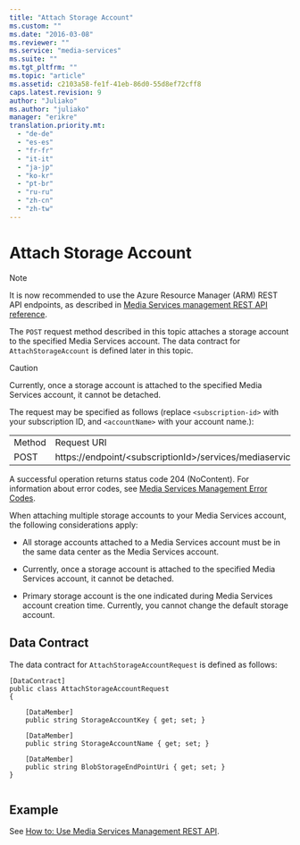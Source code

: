 ```yaml
---
title: "Attach Storage Account"
ms.custom: ""
ms.date: "2016-03-08"
ms.reviewer: ""
ms.service: "media-services"
ms.suite: ""
ms.tgt_pltfrm: ""
ms.topic: "article"
ms.assetid: c2103a58-fe1f-41eb-86d0-55d8ef72cff8
caps.latest.revision: 9
author: "Juliako"
ms.author: "juliako"
manager: "erikre"
translation.priority.mt: 
  - "de-de"
  - "es-es"
  - "fr-fr"
  - "it-it"
  - "ja-jp"
  - "ko-kr"
  - "pt-br"
  - "ru-ru"
  - "zh-cn"
  - "zh-tw"
---
```

# Attach Storage Account
> [!NOTE]
>  It is now recommended to use  the Azure Resource Manager (ARM) REST API endpoints, as described in [Media Services management REST API reference](xref:management.azure.com.mediaservices.mediaservice).
  
 The `POST` request method described in this topic attaches a storage account to the specified Media Services account. The data contract for `AttachStorageAccount` is defined later in this topic.  
  
> [!CAUTION]
>  Currently, once a storage account is attached to the specified Media Services account, it cannot be detached.  
  
 The request may be specified as follows (replace `<subscription-id>` with your subscription ID, and `<accountName>` with your account name.):  
  
|||  
|-|-|  
|Method|Request URI|  
|POST|https://endpoint/\<subscriptionId>/services/mediaservices/Accounts/\<accountName>/StorageAccounts|  
  
 A successful operation returns status code 204 (NoContent). For information about error codes, see [Media Services Management Error Codes](media-services-management-error-codes.md).  
  
 When attaching multiple storage accounts to your Media Services account, the following considerations apply:  
  
-   All storage accounts attached to a Media Services account must be in the same data center as the Media Services account.  
  
-   Currently, once a storage account is attached to the specified Media Services account, it cannot be detached.  
  
-   Primary storage account is the one indicated during Media Services account creation time. Currently, you cannot change the default storage account.  
  
## Data Contract  
 The data contract for `AttachStorageAccountRequest` is defined as follows:  
  
```  
[DataContract]   
public class AttachStorageAccountRequest   
{   
  
    [DataMember]   
    public string StorageAccountKey { get; set; }   
  
    [DataMember]   
    public string StorageAccountName { get; set; }   
  
    [DataMember]   
    public string BlobStorageEndPointUri { get; set; }   
}  
  
```  
  
## Example  

See [How to: Use Media Services Management REST API](how-to-use-media-services-management-rest-api.md). 
  
